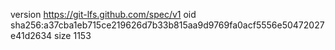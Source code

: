 version https://git-lfs.github.com/spec/v1
oid sha256:a37cba1eb715ce219626d7b33b815aa9d9769fa0acf5556e50472027e41d2634
size 1153
